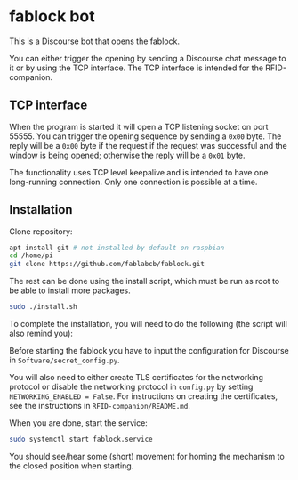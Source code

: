# fablock bot

This is a Discourse bot that opens the fablock.

You can either trigger the opening by sending a Discourse chat message to it or by using the TCP interface.
The TCP interface is intended for the RFID-companion.

## TCP interface

When the program is started it will open a TCP listening socket on port 55555.
You can trigger the opening sequence by sending a `0x00` byte.
The reply will be a `0x00` byte if the request if the request was successful and the window is being opened; otherwise the reply will be a `0x01` byte.

The functionality uses TCP level keepalive and is intended to have one long-running connection.
Only one connection is possible at a time.

## Installation

Clone repository:

```sh
apt install git # not installed by default on raspbian
cd /home/pi
git clone https://github.com/fablabcb/fablock.git
```

The rest can be done using the install script, which must be run as root to be able to install more packages.
```sh
sudo ./install.sh
```

To complete the installation, you will need to do the following (the script will also remind you):

Before starting the fablock you have to input the configuration for Discourse in `Software/secret_config.py`.

You will also need to either create TLS certificates for the networking protocol or disable the networking protocol in `config.py` by setting `NETWORKING_ENABLED = False`.
For instructions on creating the certificates, see the instructions in `RFID-companion/README.md`.

When you are done, start the service:

```sh
sudo systemctl start fablock.service
```

You should see/hear some (short) movement for homing the mechanism to the closed position when starting.

